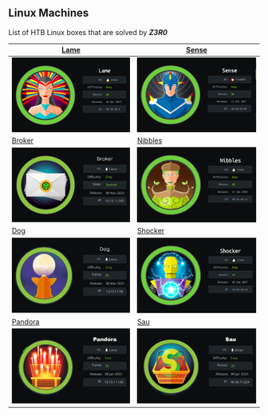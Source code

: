 ## Linux Machines

List of HTB Linux boxes that are solved by ***Z3R0***

| [Lame](Lame_Machine.md)                      | [Sense](Sense_Machine.md)                    |
| -------------------------------------------- | -------------------------------------------- |
| ![Lame](images-lame/cover-lame.png)          | ![](images-sense/sense.png)                  |
| [Broker](Broker_Machine.md)                  | [Nibbles](Nibbles_Machine.md)                |
| ![Broker](images-broker/cover_broker.png)    | ![Nibbles](images-nibbles/cover_nibbles.png) |
| [Dog](Dog_Machine.md)                        | [Shocker](Shocker_Machine.md)                |
| ![Dog](images-dog/cover_dog.png)             | ![Shocker](images-shocker/cover_shocker.png) |
| [Pandora](Pandora_Machine.md)                | [Sau](Sau_Machine.md)                        |
| ![Pandora](images-pandora/cover_pandora.png) | ![Sau](images-sau/cover_sau.png)             |
